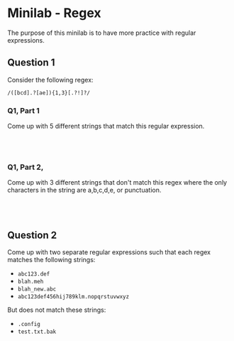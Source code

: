 # Minilab - Regex

The purpose of this minilab is to have more practice
with regular expressions.

## Question 1
Consider the following regex:
```
/([bcd].?[ae]){1,3}[.?!]?/
```

### Q1, Part 1
Come up with 5 different strings that match this regular expression.
<br><br><br><br>

### Q1, Part 2,
Come up with 3 different strings that don't match this
regex where the only characters in the string are
a,b,c,d,e, or punctuation.
<br><br><br><br>



## Question 2
Come up with two separate regular expressions
such that each regex matches the following strings:
* `abc123.def`
* `blah.meh`
* `blah_new.abc`
* `abc123def456hij789klm.nopqrstuvwxyz`

But does not match these strings:
* `.config`
* `test.txt.bak`
<br><br><br><br>


